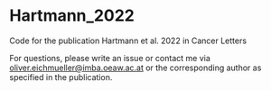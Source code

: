 # Hartmann_2022
Code for the publication Hartmann et al. 2022 in Cancer Letters


For questions, please write an issue or contact me via oliver.eichmueller@imba.oeaw.ac.at or the corresponding author as specified in the publication.
